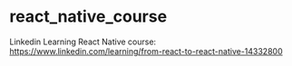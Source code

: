 # react_native_course
Linkedin Learning React Native course: https://www.linkedin.com/learning/from-react-to-react-native-14332800
